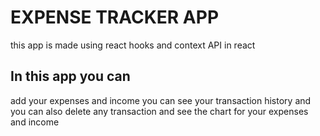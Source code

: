 # EXPENSE TRACKER APP
this app is made using react hooks and context API in react 
## In this app you can
add your expenses and income 
you can see your transaction history and you can also delete any transaction
and see the chart for your expenses and income